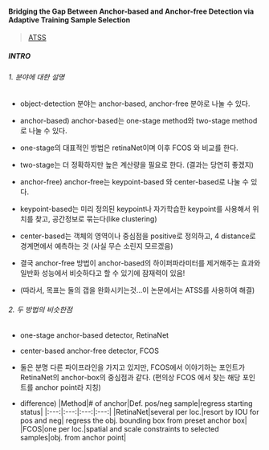 #### Bridging the Gap Between Anchor-based and Anchor-free Detection via Adaptive Training Sample Selection
> [ATSS](https://arxiv.org/abs/1912.02424) <br>

##### INTRO
###### 1. 분야에 대한 설명
- object-detection 분야는 anchor-based, anchor-free 분야로 나눌 수 있다.

- anchor-based) anchor-based는 one-stage method와 two-stage method로 나눌 수 있다.
- one-stage의 대표적인 방법은 retinaNet이며 이후 FCOS 와 비교를 한다.
- two-stage는 더 정확하지만 높은 계산량을 필요로 한다. (결과는 당연히 좋겠지)

- anchor-free) anchor-free는 keypoint-based 와 center-based로 나눌 수 있다.
- keypoint-based는 미리 정의된 keypoint나 자가학습한 keypoint를 사용해서 위치를 찾고, 공간정보로 묶는다(like clustering)
- center-based는 객체의 영역이나 중심점을 positive로 정의하고, 4 distance로 경계면에서 예측하는 것 (사실 무슨 소린지 모르겠음)

- 결국 anchor-free 방법이 anchor-based의 하이퍼파라미터를 제거해주는 효과와 일반화 성능에서 비슷하다고 할 수 있기에 잠재력이 있음!
- (따라서, 목표는 둘의 갭을 완화시키는것...이 논문에서는 ATSS를 사용하여 해결)

###### 2. 두 방법의 비슷한점
- one-stage anchor-based detector, RetinaNet
- center-based anchor-free detector, FCOS

- 둘은 분명 다른 파이프라인을 가지고 있지만, FCOS에서 이야기하는 포인트가 RetinaNet의 anchor-box의 중심점과 같다. (편의상 FCOS 에서 찾는 해당 포인트를 anchor point라 지칭)

- difference)
|Method|# of anchor|Def. pos/neg sample|regress starting status|
|:---:|:---:|:---:|:---:|
|RetinaNet|several per loc.|resort by IOU for pos and neg| regress the obj. bounding box from preset anchor box|
|FCOS|one per loc.|spatial and scale constraints to selected samples|obj. from anchor point|
